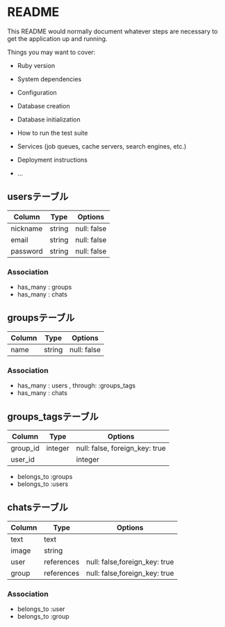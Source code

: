 # README

This README would normally document whatever steps are necessary to get the
application up and running.

Things you may want to cover:

* Ruby version

* System dependencies

* Configuration

* Database creation

* Database initialization

* How to run the test suite

* Services (job queues, cache servers, search engines, etc.)

* Deployment instructions

* ...

## usersテーブル

|Column|Type|Options|
|------|----|-------|
|nickname|string|null: false|
|email|string|null: false|
|password|string|null: false|
### Association
- has_many : groups
- has_many : chats

## groupsテーブル
|Column|Type|Options|
|------|----|-------|
|name|string|null: false|
### Association
- has_many : users , through: :groups_tags
- has_many : chats

## groups_tagsテーブル
|Column|Type|Options|
|------|----|-------|
|group_id|integer|null: false, foreign_key: true|
|user_id||integer|null: false, foreign_key: true|
- belongs_to :groups
- belongs_to :users


## chatsテーブル
|Column|Type|Options|
|------|----|-------|
|text|text||
|image|string||
|user|references|null: false,foreign_key: true|
|group|references|null: false,foreign_key: true|
### Association
- belongs_to :user
- belongs_to :group
